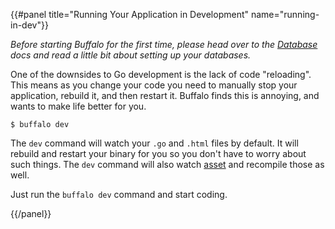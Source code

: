 {{#panel title="Running Your Application in Development" name="running-in-dev"}}

_Before starting Buffalo for the first time, please head over to the [Database](/docs/db) docs and read a little bit about setting up your databases._

One of the downsides to Go development is the lack of code "reloading". This means as you change your code you need to manually stop your application, rebuild it, and then restart it. Buffalo finds this is annoying, and wants to make life better for you.

```
$ buffalo dev
```

The `dev` command will watch your `.go` and `.html` files by default. It will rebuild and restart your binary for you so you don't have to worry about such things. The `dev` command will also watch [asset](/docs/assets) and recompile those as well.

Just run the `buffalo dev` command and start coding.

{{/panel}}
